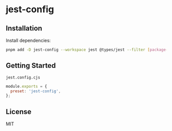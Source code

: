 # jest-config

## Installation

Install dependencies:

```bash
pnpm add -D jest-config --workspace jest @types/jest --filter [package-name]
```

## Getting Started

`jest.config.cjs`

```js
module.exports = {
  preset: 'jest-config',
};
```

## License

MIT
